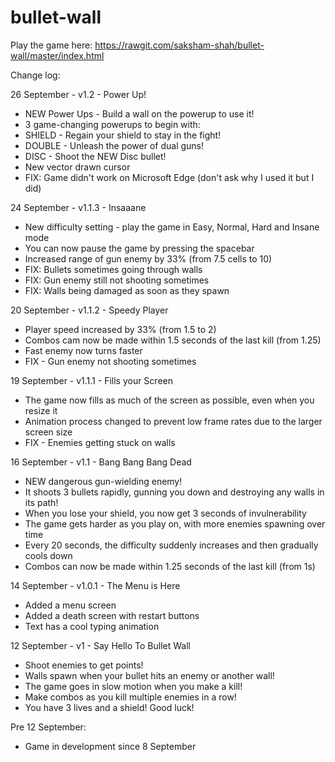 # bullet-wall

Play the game here: https://rawgit.com/saksham-shah/bullet-wall/master/index.html

Change log:

26 September - v1.2 - Power Up!

* NEW Power Ups - Build a wall on the powerup to use it!
* 3 game-changing powerups to begin with:
* SHIELD - Regain your shield to stay in the fight!
* DOUBLE - Unleash the power of dual guns!
* DISC - Shoot the NEW Disc bullet!
* New vector drawn cursor
* FIX: Game didn't work on Microsoft Edge (don't ask why I used it but I did)

24 September - v1.1.3 - Insaaane

* New difficulty setting - play the game in Easy, Normal, Hard and Insane mode
* You can now pause the game by pressing the spacebar
* Increased range of gun enemy by 33% (from 7.5 cells to 10)
* FIX: Bullets sometimes going through walls
* FIX: Gun enemy still not shooting sometimes
* FIX: Walls being damaged as soon as they spawn

20 September - v1.1.2 - Speedy Player

* Player speed increased by 33% (from 1.5 to 2)
* Combos cam now be made within 1.5 seconds of the last kill (from 1.25)
* Fast enemy now turns faster
* FIX - Gun enemy not shooting sometimes

19 September - v1.1.1 - Fills your Screen

* The game now fills as much of the screen as possible, even when you resize it
* Animation process changed to prevent low frame rates due to the larger screen size
* FIX - Enemies getting stuck on walls

16 September - v1.1 - Bang Bang Bang Dead

* NEW dangerous gun-wielding enemy!
* It shoots 3 bullets rapidly, gunning you down and destroying any walls in its path!
* When you lose your shield, you now get 3 seconds of invulnerability
* The game gets harder as you play on, with more enemies spawning over time
* Every 20 seconds, the difficulty suddenly increases and then gradually cools down
* Combos can now be made within 1.25 seconds of the last kill (from 1s)

14 September - v1.0.1 - The Menu is Here

* Added a menu screen
* Added a death screen with restart buttons
* Text has a cool typing animation

12 September - v1 - Say Hello To Bullet Wall

* Shoot enemies to get points!
* Walls spawn when your bullet hits an enemy or another wall!
* The game goes in slow motion when you make a kill!
* Make combos as you kill multiple enemies in a row!
* You have 3 lives and a shield! Good luck!

Pre 12 September:

* Game in development since 8 September
